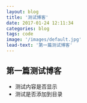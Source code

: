 ```yaml
---
layout: blog
title: '测试博客'
date: 2017-01-24 12:11:34
categories: blog
tags: code
image: '/images/default.jpg'
lead-text: '第一篇测试博客'
---
```


## 第一篇测试博客
* 测试内容是否显示
* 测试是否添加到目录

